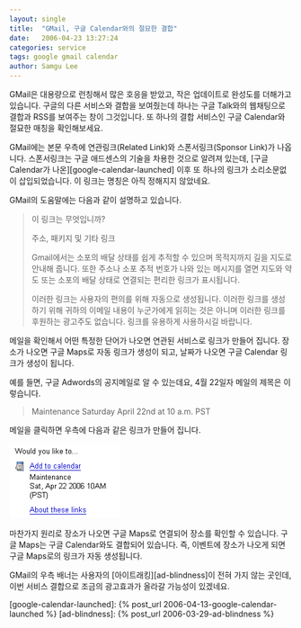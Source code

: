 ```yaml
---
layout: single
title:  "GMail, 구글 Calendar와의 절묘한 결합"
date:   2006-04-23 13:27:24
categories: service
tags: google gmail calendar
author: Samgu Lee
---
```

GMail은 대용량으로 런칭해서 많은 호응을 받았고, 작은 업데이트로 완성도를 더해가고 있습니다. 구글의 다른 서비스와 결합을 보여줬는데 하나는 구글 Talk와의 웹채팅으로 결합과 RSS를 보여주는 창이 그것입니다. 또 하나의 결합 서비스인 구글 Calendar와 절묘한 매칭을 확인해보세요.

GMail에는 본문 우측에 연관링크(Related Link)와 스폰서링크(Sponsor Link)가 나옵니다. 스폰서링크는 구글 애드센스의 기술을 차용한 것으로 알려져 있는데, [구글 Calendar가 나온][google-calendar-launched] 이후 또 하나의 링크가 소리소문없이 삽입되었습니다. 이 링크는 명칭은 아직 정해지지 않았네요.

GMail의 도움말에는 다음과 같이 설명하고 있습니다.

> 이 링크는 무엇입니까?
>
> 주소, 패키지 및 기타 링크
>
> Gmail에서는 소포의 배달 상태를 쉽게 추적할 수 있으며 목적지까지 길을 지도로 안내해 줍니다. 또한 주소나 소포 추적 번호가 나와 있는 메시지를 열면 지도와 약도 또는 소포의 배달 상태로 연결되는 편리한 링크가 표시됩니다.
>
> 이러한 링크는 사용자의 편의를 위해 자동으로 생성됩니다. 이러한 링크를 생성하기 위해 귀하의 이메일 내용이 누군가에게 읽히는 것은 아니며 이러한 링크를 후원하는 광고주도 없습니다. 링크를 유용하게 사용하시길 바랍니다. 

메일을 확인해서 어떤 특정한 단어가 나오면 연관된 서비스로 링크가 만들어 집니다. 장소가 나오면 구글 Maps로 자동 링크가 생성이 되고, 날짜가 나오면 구글 Calendar 링크가 생성이 됩니다.

예를 들면, 구글 Adwords의 공지메일로 알 수 있는데요, 4월 22일자 메일의 제목은 이렇습니다.

> Maintenance Saturday April 22nd at 10 a.m. PST

메일을 클릭하면 우측에 다음과 같은 링크가 만들어 집니다.

![GMail과 구글 Calendar와의 결합](/assets/gmail_add_calendar.gif)

마찬가지 원리로 장소가 나오면 구글 Maps로 연결되어 장소를 확인할 수 있습니다. 구글 Maps는 구글 Calendar와도 결합되어 있습니다. 즉, 이벤트에 장소가 나오게 되면 구글 Maps로의 링크가 자동 생성됩니다.

GMail의 우측 배너는 사용자의 [아이트래킹][ad-blindness]이 전혀 가지 않는 곳인데, 이번 서비스 결합으로 조금의 광고효과가 올라갈 가능성이 있겠네요.

[google-calendar-launched]: {% post_url 2006-04-13-google-calendar-launched %}
[ad-blindness]: {% post_url 2006-03-29-ad-blindness %}
